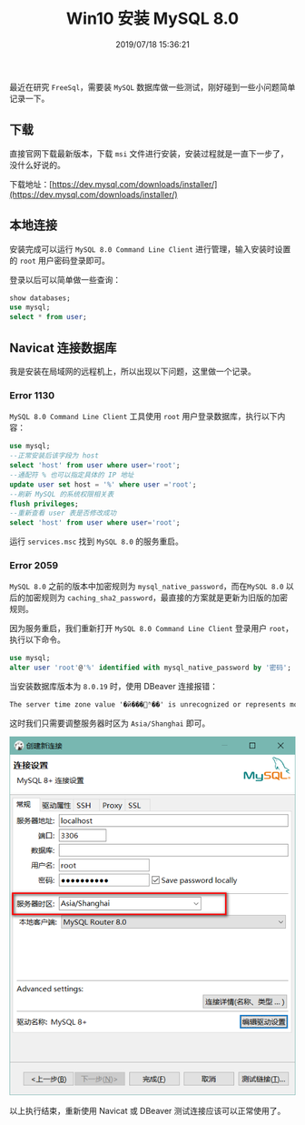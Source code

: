 ﻿---
title: "Win10 安装 MySQL 8.0"
date: "2019/07/18 15:36:21"
updated: "2020/02/19 09:39:21"
permalink: "win10-installs-mysql80/"
tags:
 - Windows
categories:
 - [开发, 数据库, MySQL]
---

最近在研究 `FreeSql`，需要装 `MySQL` 数据库做一些测试，刚好碰到一些小问题简单记录一下。

## 下载

直接官网下载最新版本，下载 `msi` 文件进行安装，安装过程就是一直下一步了，没什么好说的。

下载地址：[https://dev.mysql.com/downloads/installer/](https://dev.mysql.com/downloads/installer/)

## 本地连接

安装完成可以运行 `MySQL 8.0 Command Line Client` 进行管理，输入安装时设置的 `root` 用户密码登录即可。

登录以后可以简单做一些查询：

```sql
show databases;
use mysql;
select * from user;
```

## Navicat 连接数据库

我是安装在局域网的远程机上，所以出现以下问题，这里做一个记录。

### Error 1130

`MySQL 8.0 Command Line Client` 工具使用 `root` 用户登录数据库，执行以下内容：

```sql
use mysql;
--正常安装后该字段为 host
select 'host' from user where user='root';
--通配符 % 也可以指定具体的 IP 地址
update user set host = '%' where user ='root';
--刷新 MySQL 的系统权限相关表
flush privileges;
--重新查看 user 表是否修改成功
select 'host' from user where user='root';
```

运行 `services.msc` 找到 `MySQL 8.0` 的服务重启。

### Error 2059

`MySQL 8.0` 之前的版本中加密规则为 `mysql_native_password`，而在`MySQL 8.0` 以后的加密规则为 `caching_sha2_password`，最直接的方案就是更新为旧版的加密规则。

因为服务重启，我们重新打开 `MySQL 8.0 Command Line Client` 登录用户 `root`，执行以下命令。

```sql
use mysql;
alter user 'root'@'%' identified with mysql_native_password by '密码';
```

当安装数据库版本为 `8.0.19` 时，使用 DBeaver 连接报错：
```html
The server time zone value '�й���׼ʱ��' is unrecognized or represents more than one time zone. You must configure either the server or JDBC driver (via the serverTimezone configuration property) to use a more specifc time zone value if you want to utilize time zone support.
```

这时我们只需要调整服务器时区为 `Asia/Shanghai` 即可。

![20200219093729](./190718-win10-installs-mysql80-01.png)

以上执行结束，重新使用 Navicat 或 DBeaver 测试连接应该可以正常使用了。
